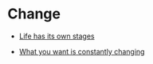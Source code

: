 # Change


 - [Life has its own stages](../Life%20has%20its%20own%20stages/index.md)
    
 - [What you want is constantly changing](../What%20you%20want%20is%20constantly%20changing/index.md)
    
